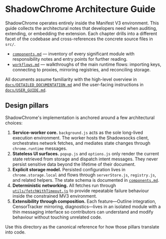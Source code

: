 # ShadowChrome Architecture Guide

ShadowChrome operates entirely inside the Manifest V3 environment. This guide collects the
architectural notes that developers need when auditing, extending, or embedding the
extension. Each chapter drills into a different facet of the codebase and cross-references
the concrete source files in `src/`.

- [`components.md`](components.md) — inventory of every significant module with
  responsibility notes and entry points for further reading.
- [`workflows.md`](workflows.md) — walkthroughs of the main runtime flows: importing
  keys, connecting to proxies, mirroring registries, and reconciling storage.

All documents assume familiarity with the high-level overview in [`docs/DETAILED_DOCUMENTATION.md`](../DETAILED_DOCUMENTATION.md)
and the user-facing instructions in [`docs/USER_GUIDE.md`](../USER_GUIDE.md).

## Design pillars

ShadowChrome's implementation is anchored around a few architectural choices:

1. **Service-worker core.** `background.js` acts as the sole long-lived execution
   environment. The worker hosts the Shadowsocks client, orchestrates network fetches,
   and mediates state changes through `chrome.runtime` messages.
2. **Stateless UI surfaces.** `popup.js` and `options.js` only render the current state
   retrieved from storage and dispatch intent messages. They never persist sensitive
   data beyond the lifetime of their document.
3. **Explicit storage model.** Persisted configuration lives in `chrome.storage.local`
   and flows through `serverStore.js`, `registry.js`, and related helpers. The state
   schema is documented in [`components.md`](components.md#data-and-storage).
4. **Deterministic networking.** All fetches run through [`utils/fetchWithTimeout.js`](../../src/utils/fetchWithTimeout.js)
   to provide repeatable failure behaviour inside the constrained MV3 environment.
5. **Extensibility through composition.** Each feature—Outline integration, CensorTracker
   mirroring, diagnostics—lives in an isolated module with a thin messaging interface so
   contributors can understand and modify behaviour without touching unrelated code.

Use this directory as the canonical reference for how those pillars translate into code.
<!-- Updated: 2025-10-01 -->
